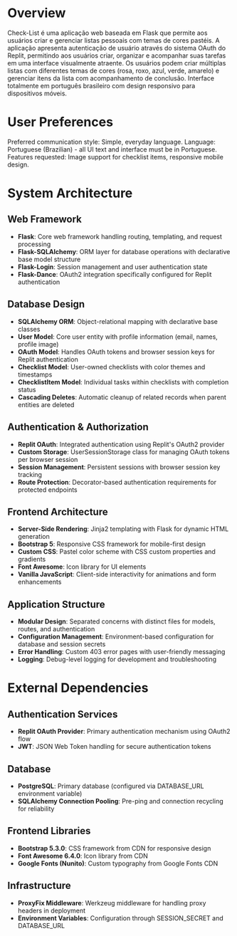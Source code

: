 # Overview

Check-List é uma aplicação web baseada em Flask que permite aos usuários criar e gerenciar listas pessoais com temas de cores pastéis. A aplicação apresenta autenticação de usuário através do sistema OAuth do Replit, permitindo aos usuários criar, organizar e acompanhar suas tarefas em uma interface visualmente atraente. Os usuários podem criar múltiplas listas com diferentes temas de cores (rosa, roxo, azul, verde, amarelo) e gerenciar itens da lista com acompanhamento de conclusão. Interface totalmente em português brasileiro com design responsivo para dispositivos móveis.

# User Preferences

Preferred communication style: Simple, everyday language.
Language: Portuguese (Brazilian) - all UI text and interface must be in Portuguese.
Features requested: Image support for checklist items, responsive mobile design.

# System Architecture

## Web Framework
- **Flask**: Core web framework handling routing, templating, and request processing
- **Flask-SQLAlchemy**: ORM layer for database operations with declarative base model structure
- **Flask-Login**: Session management and user authentication state
- **Flask-Dance**: OAuth2 integration specifically configured for Replit authentication

## Database Design
- **SQLAlchemy ORM**: Object-relational mapping with declarative base classes
- **User Model**: Core user entity with profile information (email, names, profile image)
- **OAuth Model**: Handles OAuth tokens and browser session keys for Replit authentication
- **Checklist Model**: User-owned checklists with color themes and timestamps
- **ChecklistItem Model**: Individual tasks within checklists with completion status
- **Cascading Deletes**: Automatic cleanup of related records when parent entities are deleted

## Authentication & Authorization
- **Replit OAuth**: Integrated authentication using Replit's OAuth2 provider
- **Custom Storage**: UserSessionStorage class for managing OAuth tokens per browser session
- **Session Management**: Persistent sessions with browser session key tracking
- **Route Protection**: Decorator-based authentication requirements for protected endpoints

## Frontend Architecture
- **Server-Side Rendering**: Jinja2 templating with Flask for dynamic HTML generation
- **Bootstrap 5**: Responsive CSS framework for mobile-first design
- **Custom CSS**: Pastel color scheme with CSS custom properties and gradients
- **Font Awesome**: Icon library for UI elements
- **Vanilla JavaScript**: Client-side interactivity for animations and form enhancements

## Application Structure
- **Modular Design**: Separated concerns with distinct files for models, routes, and authentication
- **Configuration Management**: Environment-based configuration for database and session secrets
- **Error Handling**: Custom 403 error pages with user-friendly messaging
- **Logging**: Debug-level logging for development and troubleshooting

# External Dependencies

## Authentication Services
- **Replit OAuth Provider**: Primary authentication mechanism using OAuth2 flow
- **JWT**: JSON Web Token handling for secure authentication tokens

## Database
- **PostgreSQL**: Primary database (configured via DATABASE_URL environment variable)
- **SQLAlchemy Connection Pooling**: Pre-ping and connection recycling for reliability

## Frontend Libraries
- **Bootstrap 5.3.0**: CSS framework from CDN for responsive design
- **Font Awesome 6.4.0**: Icon library from CDN
- **Google Fonts (Nunito)**: Custom typography from Google Fonts CDN

## Infrastructure
- **ProxyFix Middleware**: Werkzeug middleware for handling proxy headers in deployment
- **Environment Variables**: Configuration through SESSION_SECRET and DATABASE_URL